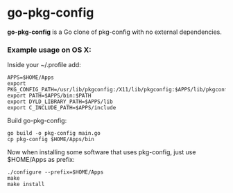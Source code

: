 # go-pkg-config

**go-pkg-config** is a Go clone of pkg-config with no external dependencies.

### Example usage on OS X:

Inside your ~/.profile add:

	APPS=$HOME/Apps
	export PKG_CONFIG_PATH=/usr/lib/pkgconfig:/X11/lib/pkgconfig:$APPS/lib/pkgconfig
	export PATH=$APPS/bin:$PATH
	export DYLD_LIBRARY_PATH=$APPS/lib
	export C_INCLUDE_PATH=$APPS/include

Build go-pkg-config:

	go build -o pkg-config main.go
	cp pkg-config $HOME/Apps/bin

Now when installing some software that uses pkg-config, just use $HOME/Apps as prefix:

	./configure --prefix=$HOME/Apps
	make
	make install
